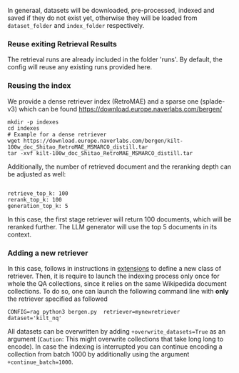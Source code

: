 
In generaal, datasets will be downloaded, pre-processed, indexed and saved if they do not exist yet, otherwise they will be loaded from `dataset_folder` and `index_folder` respectively. 



### Reuse exiting Retrieval Results 

The retrieval runs are already included in the folder 'runs'. By default, the config
will reuse any existing runs provided here.

### Reusing the index
We provide a dense retriever index (RetroMAE) and a sparse one (splade-v3) which can be found  https://download.europe.naverlabs.com/bergen/

```
mkdir -p indexes
cd indexes
# Example for a dense retriever
wget https://download.europe.naverlabs.com/bergen/kilt-100w_doc_Shitao_RetroMAE_MSMARCO_distill.tar 
tar -xvf kilt-100w_doc_Shitao_RetroMAE_MSMARCO_distill.tar
```
 
 Additionally, the number of retrieved document and the reranking depth can be adjusted as well:

```

retrieve_top_k: 100
rerank_top_k: 100
generation_top_k: 5
```
In this case, the first stage retriever will return 100 documents, which will be reranked further. The LLM generator will use the top 5 documents in its context.




### Adding  a new retriever
In this case, follows in instructions in [extensions](extensions.md) to define a new class of retriever. Then, it is require to launch the indexing process only once for whole the QA collections, since it relies on the same Wikipedida document collections. To do so, one can launch the following command line with **only** the retriever specified as followed

```
CONFIG=rag python3 bergen.py  retriever=mynewretriever dataset='kilt_nq'
```


All datasets can be overwritten by adding `+overwrite_datasets=True` as an argument (`Caution`: This might overwrite collections that take long long to encode). In case the indexing is interrupted you can continue encoding a collection from batch 1000 by additionally using the argument `+continue_batch=1000`.

